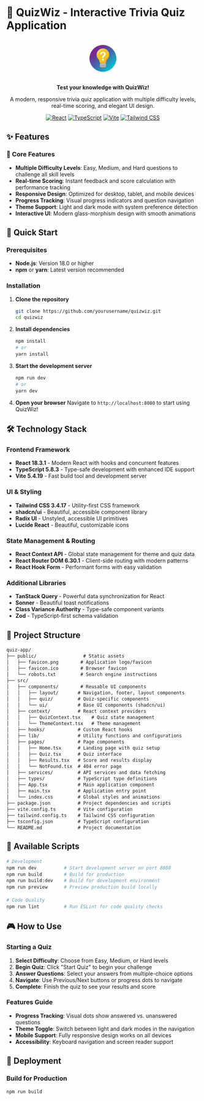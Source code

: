 # 🧠 QuizWiz - Interactive Trivia Quiz Application

<div align="center">
  <img src="public/favicon.png" alt="QuizWiz Logo" width="100" height="100" />
  
  **Test your knowledge with QuizWiz!**
  
  A modern, responsive trivia quiz application with multiple difficulty levels, real-time scoring, and elegant UI design.
  
  [![React](https://img.shields.io/badge/React-18.3.1-61DAFB?style=for-the-badge&logo=react&logoColor=white)](https://reactjs.org/)
  [![TypeScript](https://img.shields.io/badge/TypeScript-5.8.3-3178C6?style=for-the-badge&logo=typescript&logoColor=white)](https://www.typescriptlang.org/)
  [![Vite](https://img.shields.io/badge/Vite-5.4.19-646CFF?style=for-the-badge&logo=vite&logoColor=white)](https://vitejs.dev/)
  [![Tailwind CSS](https://img.shields.io/badge/Tailwind_CSS-3.4.17-38B2AC?style=for-the-badge&logo=tailwind-css&logoColor=white)](https://tailwindcss.com/)
</div>

## ✨ Features

### 🎯 Core Features
- **Multiple Difficulty Levels**: Easy, Medium, and Hard questions to challenge all skill levels
- **Real-time Scoring**: Instant feedback and score calculation with performance tracking
- **Responsive Design**: Optimized for desktop, tablet, and mobile devices
- **Progress Tracking**: Visual progress indicators and question navigation
- **Theme Support**: Light and dark mode with system preference detection
- **Interactive UI**: Modern glass-morphism design with smooth animations

## 🚀 Quick Start

### Prerequisites
- **Node.js**: Version 18.0 or higher
- **npm** or **yarn**: Latest version recommended

### Installation

1. **Clone the repository**
   ```bash
   git clone https://github.com/yourusername/quizwiz.git
   cd quizwiz
   ```

2. **Install dependencies**
   ```bash
   npm install
   # or
   yarn install
   ```

3. **Start the development server**
   ```bash
   npm run dev
   # or
   yarn dev
   ```

4. **Open your browser**
   Navigate to `http://localhost:8080` to start using QuizWiz!

## 🛠️ Technology Stack

### Frontend Framework
- **React 18.3.1** - Modern React with hooks and concurrent features
- **TypeScript 5.8.3** - Type-safe development with enhanced IDE support
- **Vite 5.4.19** - Fast build tool and development server

### UI & Styling
- **Tailwind CSS 3.4.17** - Utility-first CSS framework
- **shadcn/ui** - Beautiful, accessible component library
- **Radix UI** - Unstyled, accessible UI primitives
- **Lucide React** - Beautiful, customizable icons

### State Management & Routing
- **React Context API** - Global state management for theme and quiz data
- **React Router DOM 6.30.1** - Client-side routing with modern patterns
- **React Hook Form** - Performant forms with easy validation

### Additional Libraries
- **TanStack Query** - Powerful data synchronization for React
- **Sonner** - Beautiful toast notifications
- **Class Variance Authority** - Type-safe component variants
- **Zod** - TypeScript-first schema validation

## 📁 Project Structure

```
quiz-app/
├── public/                 # Static assets
│   ├── favicon.png        # Application logo/favicon
│   ├── favicon.ico        # Browser favicon
│   └── robots.txt         # Search engine instructions
├── src/
│   ├── components/        # Reusable UI components
│   │   ├── layout/       # Navigation, footer, layout components
│   │   ├── quiz/         # Quiz-specific components
│   │   └── ui/           # Base UI components (shadcn/ui)
│   ├── context/          # React context providers
│   │   ├── QuizContext.tsx    # Quiz state management
│   │   └── ThemeContext.tsx   # Theme management
│   ├── hooks/            # Custom React hooks
│   ├── lib/              # Utility functions and configurations
│   ├── pages/            # Page components
│   │   ├── Home.tsx      # Landing page with quiz setup
│   │   ├── Quiz.tsx      # Quiz interface
│   │   ├── Results.tsx   # Score and results display
│   │   └── NotFound.tsx  # 404 error page
│   ├── services/         # API services and data fetching
│   ├── types/            # TypeScript type definitions
│   ├── App.tsx           # Main application component
│   ├── main.tsx          # Application entry point
│   └── index.css         # Global styles and animations
├── package.json          # Project dependencies and scripts
├── vite.config.ts        # Vite configuration
├── tailwind.config.ts    # Tailwind CSS configuration
├── tsconfig.json         # TypeScript configuration
└── README.md             # Project documentation
```

## 🎯 Available Scripts

```bash
# Development
npm run dev          # Start development server on port 8080
npm run build        # Build for production
npm run build:dev    # Build for development environment
npm run preview      # Preview production build locally

# Code Quality
npm run lint         # Run ESLint for code quality checks
```

## 🎮 How to Use

### Starting a Quiz
1. **Select Difficulty**: Choose from Easy, Medium, or Hard levels
2. **Begin Quiz**: Click "Start Quiz" to begin your challenge
3. **Answer Questions**: Select your answers from multiple-choice options
4. **Navigate**: Use Previous/Next buttons or progress dots to navigate
5. **Complete**: Finish the quiz to see your results and score

### Features Guide
- **Progress Tracking**: Visual dots show answered vs. unanswered questions
- **Theme Toggle**: Switch between light and dark modes in the navigation
- **Mobile Support**: Fully responsive design works on all devices
- **Accessibility**: Keyboard navigation and screen reader support

## 🚀 Deployment

### Build for Production
```bash
npm run build
